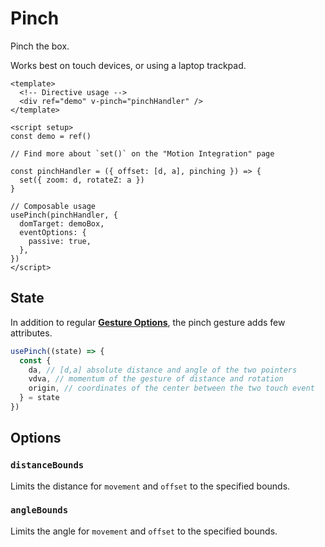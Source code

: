 # Pinch

Pinch the box.

Works best on touch devices, or using a laptop trackpad.

<PinchExample />

```vue
<template>
  <!-- Directive usage -->
  <div ref="demo" v-pinch="pinchHandler" />
</template>

<script setup>
const demo = ref()

// Find more about `set()` on the "Motion Integration" page

const pinchHandler = ({ offset: [d, a], pinching }) => {
  set({ zoom: d, rotateZ: a })
}

// Composable usage
usePinch(pinchHandler, {
  domTarget: demoBox,
  eventOptions: {
    passive: true,
  },
})
</script>
```

## State

In addition to regular [**Gesture Options**](/gesture-options), the pinch gesture adds few attributes.

```javascript
usePinch((state) => {
  const {
    da, // [d,a] absolute distance and angle of the two pointers
    vdva, // momentum of the gesture of distance and rotation
    origin, // coordinates of the center between the two touch event
  } = state
})
```

## Options

### `distanceBounds`

Limits the distance for `movement` and `offset` to the specified bounds.

### `angleBounds`

Limits the angle for `movement` and `offset` to the specified bounds.
